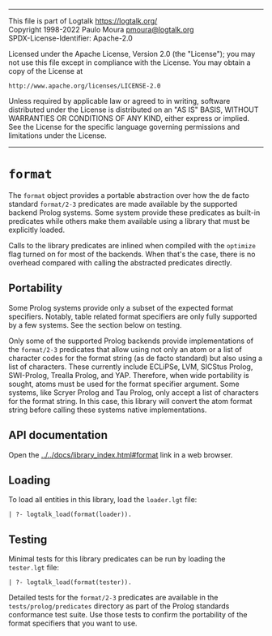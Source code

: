 ________________________________________________________________________

This file is part of Logtalk <https://logtalk.org/>  
Copyright 1998-2022 Paulo Moura <pmoura@logtalk.org>  
SPDX-License-Identifier: Apache-2.0

Licensed under the Apache License, Version 2.0 (the "License");
you may not use this file except in compliance with the License.
You may obtain a copy of the License at

    http://www.apache.org/licenses/LICENSE-2.0

Unless required by applicable law or agreed to in writing, software
distributed under the License is distributed on an "AS IS" BASIS,
WITHOUT WARRANTIES OR CONDITIONS OF ANY KIND, either express or implied.
See the License for the specific language governing permissions and
limitations under the License.
________________________________________________________________________


`format`
========

The `format` object provides a portable abstraction over how the de
facto standard `format/2-3` predicates are made available by the
supported backend Prolog systems. Some system provide these predicates
as built-in predicates while others make them available using a library
that must be explicitly loaded.

Calls to the library predicates are inlined when compiled with the
`optimize` flag turned on for most of the backends. When that's the
case, there is no overhead compared with calling the abstracted
predicates directly.


Portability
-----------

Some Prolog systems provide only a subset of the expected format specifiers.
Notably, table related format specifiers are only fully supported by a few
systems. See the section below on testing.

Only some of the supported Prolog backends provide implementations of the
`format/2-3` predicates that allow using not only an atom or a list of
character codes for the format string (as de facto standard) but also using
a list of characters. These currently include ECLiPSe, LVM, SICStus Prolog,
SWI-Prolog, Trealla Prolog, and YAP. Therefore, when wide portability is
sought, atoms must be used for the format specifier argument. Some systems,
like Scryer Prolog and Tau Prolog, only accept a list of characters for the
format string. In this case, this library will convert the atom format
string before calling these systems native implementations.


API documentation
-----------------

Open the [../../docs/library_index.html#format](../../docs/library_index.html#format)
link in a web browser.


Loading
-------

To load all entities in this library, load the `loader.lgt` file:

	| ?- logtalk_load(format(loader)).


Testing
-------

Minimal tests for this library predicates can be run by loading the
`tester.lgt` file:

	| ?- logtalk_load(format(tester)).

Detailed tests for the `format/2-3` predicates are available in the
`tests/prolog/predicates` directory as part of the Prolog standards
conformance test suite. Use those tests to confirm the portability
of the format specifiers that you want to use.

